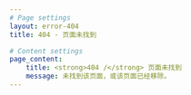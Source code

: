 ```yaml
---
# Page settings
layout: error-404
title: 404 - 页面未找到

# Content settings
page_content:
    title: <strong>404 /</strong> 页面未找到
    message: 未找到该页面，或该页面已经移除。
---
```

